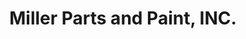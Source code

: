 ---
title: "Miller Parts and Paint, INC."
url: /benson/miller-parts-and-paint-inc/
shop: Autoteile
---